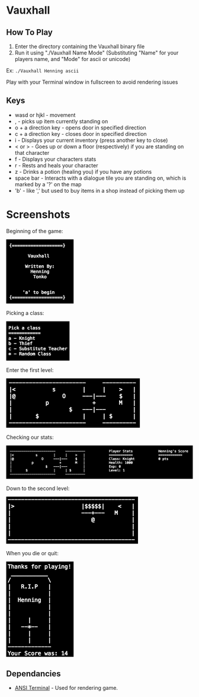 # Vauxhall

## How To Play
1) Enter the directory containing the Vauxhall binary file
2) Run it using "./Vauxhall Name Mode" (Substituting "Name" for your players name, and "Mode" for ascii or unicode)

Ex: ```./Vauxhall Henning ascii```

Play with your Terminal window in fullscreen to avoid rendering issues

## Keys
* wasd or hjkl - movement
* , - picks up item currently standing on
* o + a direction key - opens door in specified direction
* c + a direction key - closes door in specified direction
* i - Displays your current inventory (press another key to close)
* < or > - Goes up or down a floor (respectively) if you are standing on that character
* f - Displays your characters stats
* r - Rests and heals your character
* z - Drinks a potion (healing you) if you have any potions
* space bar - Interacts with a dialogue tile you are standing on, which is marked by a '?' on the map
* 'b' - like ',' but used to buy items in a shop instead of picking them up

# Screenshots

Beginning of the game:

![](screenshots/mainMenu.png)

Picking a class:

![](screenshots/pickingClass.png)

Enter the first level:

![](screenshots/firstLevel.png)

Checking our stats:

![](screenshots/checkingStats.png)

Down to the second level:

![](screenshots/secondLevel.png)

When you die or quit:

![](screenshots/deathScreen.png)

## Dependancies
* [ANSI Terminal](https://hackage.haskell.org/package/ansi-terminal) - Used for rendering game.
